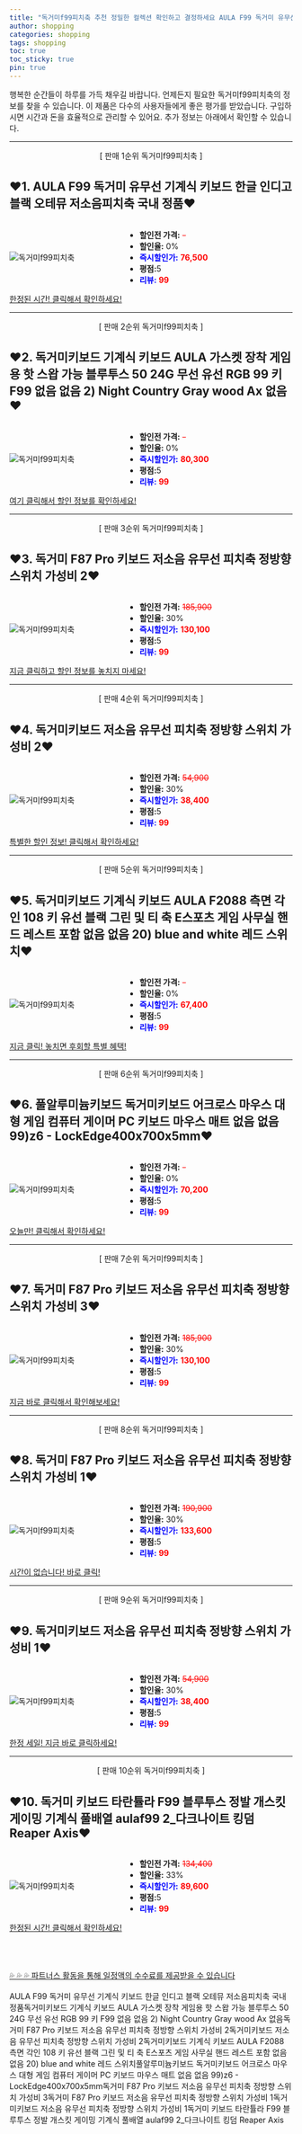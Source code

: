 ```yaml
---
title: "독거미f99피치축 추천 정밀한 컬렉션 확인하고 결정하세요 AULA F99 독거미 유무선 기계식"
author: shopping
categories: shopping
tags: shopping
toc: true
toc_sticky: true
pin: true
---
```

행복한 순간들이 하루를 가득 채우길 바랍니다. 언제든지 필요한 독거미f99피치축의 정보를 찾을 수 있습니다. 이 제품은 다수의 사용자들에게 좋은 평가를 받았습니다. 구입하시면 시간과 돈을 효율적으로 관리할 수 있어요. 추가 정보는 아래에서 확인할 수 있습니다.

---
<p class="toplist" style="margin: 0 auto; display: block; width: fit-content;">[ 판매 1순위 독거미f99피치축 ]</p>

<h2><strong>❤️1. AULA F99 독거미 유무선 기계식 키보드 한글 인디고 블랙 오테뮤 저소음피치축 국내 정품❤️</strong></h2>

<div style="display: flex; align-items: center;">
    <div style="flex: 0.4;">
        <img src="https://thumbnail8.coupangcdn.com/thumbnails/remote/230x230ex/image/vendor_inventory/aea4/d6d6eda3aa6a8fad239447de1c9818c450d3624af68ca403d4aaaf5347f1.jpg" alt="독거미f99피치축" style="max-width: 100%;">
    </div>
    <div style="flex: 0.6; margin-left: 10px;">
        <ul>
            <li><strong>할인전 가격:</strong> <del style="color: red;">-</del></li>
            <li><strong>할인율:</strong> 0%</li>
            <li><span style='color:blue'><strong>즉시할인가:</strong></span> <span style='color:red'><strong>76,500</strong></span></li>
            <li><strong>평점:</strong>5</li>
            <li><span style='color:blue'><strong>리뷰:</strong></span> <span style='color:red'><strong>99</strong></span></li>
        </ul>
    </div>
</div>
<div class="center">
    <a href="https://William4Davisa.github.io?lptag=AF9450613&subid=githubio&pageKey=8224574191&traceid=V0-153&itemId=23649466042&vendorItemId=90674857355" class="myButton">
        한정된 시간! 클릭해서 확인하세요!
    </a>
</div>


---
<p class="toplist" style="margin: 0 auto; display: block; width: fit-content;">[ 판매 2순위 독거미f99피치축 ]</p>

<h2><strong>❤️2. 독거미키보드 기계식 키보드 AULA 가스켓 장착 게임용 핫 스왑 가능 블루투스 50 24G 무선 유선 RGB 99 키 F99 없음 없음 2) Night Country  Gray wood Ax 없음❤️</strong></h2>

<div style="display: flex; align-items: center;">
    <div style="flex: 0.4;">
        <img src="https://thumbnail7.coupangcdn.com/thumbnails/remote/230x230ex/image/vendor_inventory/1457/308bf0a396f88d4da5a16c5362160f9a06a30c4e0b8f63f0456c574bdc84.jpg" alt="독거미f99피치축" style="max-width: 100%;">
    </div>
    <div style="flex: 0.6; margin-left: 10px;">
        <ul>
            <li><strong>할인전 가격:</strong> <del style="color: red;">-</del></li>
            <li><strong>할인율:</strong> 0%</li>
            <li><span style='color:blue'><strong>즉시할인가:</strong></span> <span style='color:red'><strong>80,300</strong></span></li>
            <li><strong>평점:</strong>5</li>
            <li><span style='color:blue'><strong>리뷰:</strong></span> <span style='color:red'><strong>99</strong></span></li>
        </ul>
    </div>
</div>
<div class="center">
    <a href="https://William4Davisa.github.io?lptag=AF9450613&subid=githubio&pageKey=7996420681&traceid=V0-153&itemId=22246268049&vendorItemId=90098455765" class="myButton">
        여기 클릭해서 할인 정보를 확인하세요!
    </a>
</div>


---
<p class="toplist" style="margin: 0 auto; display: block; width: fit-content;">[ 판매 3순위 독거미f99피치축 ]</p>

<h2><strong>❤️3. 독거미 F87 Pro 키보드 저소음 유무선 피치축 정방향 스위치 가성비 2❤️</strong></h2>

<div style="display: flex; align-items: center;">
    <div style="flex: 0.4;">
        <img src="https://thumbnail6.coupangcdn.com/thumbnails/remote/230x230ex/image/vendor_inventory/f9d4/61aacf45991fba2e4b0bf6bc3dd515ce8a2cb20ea09ee99becdfb339ed3e.jpg" alt="독거미f99피치축" style="max-width: 100%;">
    </div>
    <div style="flex: 0.6; margin-left: 10px;">
        <ul>
            <li><strong>할인전 가격:</strong> <del style="color: red;">185,900</del></li>
            <li><strong>할인율:</strong> 30%</li>
            <li><span style='color:blue'><strong>즉시할인가:</strong></span> <span style='color:red'><strong>130,100</strong></span></li>
            <li><strong>평점:</strong>5</li>
            <li><span style='color:blue'><strong>리뷰:</strong></span> <span style='color:red'><strong>99</strong></span></li>
        </ul>
    </div>
</div>
<div class="center">
    <a href="https://William4Davisa.github.io?lptag=AF9450613&subid=githubio&pageKey=8204962588&traceid=V0-153&itemId=23532215615&vendorItemId=90558502106" class="myButton">
        지금 클릭하고 할인 정보를 놓치지 마세요!
    </a>
</div>


---
<p class="toplist" style="margin: 0 auto; display: block; width: fit-content;">[ 판매 4순위 독거미f99피치축 ]</p>

<h2><strong>❤️4. 독거미키보드 저소음 유무선 피치축 정방향 스위치 가성비 2❤️</strong></h2>

<div style="display: flex; align-items: center;">
    <div style="flex: 0.4;">
        <img src="https://thumbnail9.coupangcdn.com/thumbnails/remote/230x230ex/image/vendor_inventory/5758/88768509e83a8bfd75a012eca2e1145f0ae51f7fdba8f86b552930c389a4.jpg" alt="독거미f99피치축" style="max-width: 100%;">
    </div>
    <div style="flex: 0.6; margin-left: 10px;">
        <ul>
            <li><strong>할인전 가격:</strong> <del style="color: red;">54,900</del></li>
            <li><strong>할인율:</strong> 30%</li>
            <li><span style='color:blue'><strong>즉시할인가:</strong></span> <span style='color:red'><strong>38,400</strong></span></li>
            <li><strong>평점:</strong>5</li>
            <li><span style='color:blue'><strong>리뷰:</strong></span> <span style='color:red'><strong>99</strong></span></li>
        </ul>
    </div>
</div>
<div class="center">
    <a href="https://William4Davisa.github.io?lptag=AF9450613&subid=githubio&pageKey=8204801189&traceid=V0-153&itemId=23531387774&vendorItemId=90557683518" class="myButton">
        특별한 할인 정보! 클릭해서 확인하세요!
    </a>
</div>


---
<p class="toplist" style="margin: 0 auto; display: block; width: fit-content;">[ 판매 5순위 독거미f99피치축 ]</p>

<h2><strong>❤️5. 독거미키보드 기계식 키보드 AULA F2088 측면 각인 108 키 유선 블랙 그린 및 티 축 E스포츠 게임 사무실 핸드 레스트 포함 없음 없음 20) blue and white  레드 스위치❤️</strong></h2>

<div style="display: flex; align-items: center;">
    <div style="flex: 0.4;">
        <img src="https://thumbnail9.coupangcdn.com/thumbnails/remote/230x230ex/image/vendor_inventory/c977/e0b5a5fde9262f9edf12312ccb12e671315e4fef6c6d414aaf0caaa1a904.jpg" alt="독거미f99피치축" style="max-width: 100%;">
    </div>
    <div style="flex: 0.6; margin-left: 10px;">
        <ul>
            <li><strong>할인전 가격:</strong> <del style="color: red;">-</del></li>
            <li><strong>할인율:</strong> 0%</li>
            <li><span style='color:blue'><strong>즉시할인가:</strong></span> <span style='color:red'><strong>67,400</strong></span></li>
            <li><strong>평점:</strong>5</li>
            <li><span style='color:blue'><strong>리뷰:</strong></span> <span style='color:red'><strong>99</strong></span></li>
        </ul>
    </div>
</div>
<div class="center">
    <a href="https://William4Davisa.github.io?lptag=AF9450613&subid=githubio&pageKey=7996436567&traceid=V0-153&itemId=22246323779&vendorItemId=89292127625" class="myButton">
        지금 클릭! 놓치면 후회할 특별 혜택!
    </a>
</div>


---
<p class="toplist" style="margin: 0 auto; display: block; width: fit-content;">[ 판매 6순위 독거미f99피치축 ]</p>

<h2><strong>❤️6. 풀알루미늄키보드 독거미키보드 어크로스 마우스 대형 게임 컴퓨터 게이머 PC 키보드 마우스 매트 없음 없음 99)z6 - LockEdge400x700x5mm❤️</strong></h2>

<div style="display: flex; align-items: center;">
    <div style="flex: 0.4;">
        <img src="https://thumbnail7.coupangcdn.com/thumbnails/remote/230x230ex/image/vendor_inventory/6f3e/f0d45712fbfbdd1478c6034e8fbca4c2d5df7813ade81c732ce6f3513358.jpg" alt="독거미f99피치축" style="max-width: 100%;">
    </div>
    <div style="flex: 0.6; margin-left: 10px;">
        <ul>
            <li><strong>할인전 가격:</strong> <del style="color: red;">-</del></li>
            <li><strong>할인율:</strong> 0%</li>
            <li><span style='color:blue'><strong>즉시할인가:</strong></span> <span style='color:red'><strong>70,200</strong></span></li>
            <li><strong>평점:</strong>5</li>
            <li><span style='color:blue'><strong>리뷰:</strong></span> <span style='color:red'><strong>99</strong></span></li>
        </ul>
    </div>
</div>
<div class="center">
    <a href="https://William4Davisa.github.io?lptag=AF9450613&subid=githubio&pageKey=7970652662&traceid=V0-153&itemId=22073146508&vendorItemId=89120212974" class="myButton">
        오늘만! 클릭해서 확인하세요!
    </a>
</div>


---
<p class="toplist" style="margin: 0 auto; display: block; width: fit-content;">[ 판매 7순위 독거미f99피치축 ]</p>

<h2><strong>❤️7. 독거미 F87 Pro 키보드 저소음 유무선 피치축 정방향 스위치 가성비 3❤️</strong></h2>

<div style="display: flex; align-items: center;">
    <div style="flex: 0.4;">
        <img src="https://thumbnail7.coupangcdn.com/thumbnails/remote/230x230ex/image/vendor_inventory/15ec/21479bcbf2ec596e163350357daeb79093fd5aed2c55b8e4f38654f02f0b.jpg" alt="독거미f99피치축" style="max-width: 100%;">
    </div>
    <div style="flex: 0.6; margin-left: 10px;">
        <ul>
            <li><strong>할인전 가격:</strong> <del style="color: red;">185,900</del></li>
            <li><strong>할인율:</strong> 30%</li>
            <li><span style='color:blue'><strong>즉시할인가:</strong></span> <span style='color:red'><strong>130,100</strong></span></li>
            <li><strong>평점:</strong>5</li>
            <li><span style='color:blue'><strong>리뷰:</strong></span> <span style='color:red'><strong>99</strong></span></li>
        </ul>
    </div>
</div>
<div class="center">
    <a href="https://William4Davisa.github.io?lptag=AF9450613&subid=githubio&pageKey=8204962588&traceid=V0-153&itemId=23532215618&vendorItemId=90558502140" class="myButton">
        지금 바로 클릭해서 확인해보세요!
    </a>
</div>


---
<p class="toplist" style="margin: 0 auto; display: block; width: fit-content;">[ 판매 8순위 독거미f99피치축 ]</p>

<h2><strong>❤️8. 독거미 F87 Pro 키보드 저소음 유무선 피치축 정방향 스위치 가성비 1❤️</strong></h2>

<div style="display: flex; align-items: center;">
    <div style="flex: 0.4;">
        <img src="https://thumbnail6.coupangcdn.com/thumbnails/remote/230x230ex/image/vendor_inventory/5deb/e00569b5ebdcd7510b678aa06e19bba016a370f303d8470738da22419a6f.jpg" alt="독거미f99피치축" style="max-width: 100%;">
    </div>
    <div style="flex: 0.6; margin-left: 10px;">
        <ul>
            <li><strong>할인전 가격:</strong> <del style="color: red;">190,900</del></li>
            <li><strong>할인율:</strong> 30%</li>
            <li><span style='color:blue'><strong>즉시할인가:</strong></span> <span style='color:red'><strong>133,600</strong></span></li>
            <li><strong>평점:</strong>5</li>
            <li><span style='color:blue'><strong>리뷰:</strong></span> <span style='color:red'><strong>99</strong></span></li>
        </ul>
    </div>
</div>
<div class="center">
    <a href="https://William4Davisa.github.io?lptag=AF9450613&subid=githubio&pageKey=8204962588&traceid=V0-153&itemId=23532215611&vendorItemId=90558502102" class="myButton">
        시간이 없습니다! 바로 클릭!
    </a>
</div>


---
<p class="toplist" style="margin: 0 auto; display: block; width: fit-content;">[ 판매 9순위 독거미f99피치축 ]</p>

<h2><strong>❤️9. 독거미키보드 저소음 유무선 피치축 정방향 스위치 가성비 1❤️</strong></h2>

<div style="display: flex; align-items: center;">
    <div style="flex: 0.4;">
        <img src="https://thumbnail9.coupangcdn.com/thumbnails/remote/230x230ex/image/vendor_inventory/7165/55e286593d70f9b3fed0cb115dc38fba033113fcadc72bcf4403cfe7b789.jpg" alt="독거미f99피치축" style="max-width: 100%;">
    </div>
    <div style="flex: 0.6; margin-left: 10px;">
        <ul>
            <li><strong>할인전 가격:</strong> <del style="color: red;">54,900</del></li>
            <li><strong>할인율:</strong> 30%</li>
            <li><span style='color:blue'><strong>즉시할인가:</strong></span> <span style='color:red'><strong>38,400</strong></span></li>
            <li><strong>평점:</strong>5</li>
            <li><span style='color:blue'><strong>리뷰:</strong></span> <span style='color:red'><strong>99</strong></span></li>
        </ul>
    </div>
</div>
<div class="center">
    <a href="https://William4Davisa.github.io?lptag=AF9450613&subid=githubio&pageKey=8204801189&traceid=V0-153&itemId=23531387776&vendorItemId=90557683536" class="myButton">
        한정 세일! 지금 바로 클릭하세요!
    </a>
</div>


---
<p class="toplist" style="margin: 0 auto; display: block; width: fit-content;">[ 판매 10순위 독거미f99피치축 ]</p>

<h2><strong>❤️10. 독거미 키보드 타란튤라 F99 블루투스 정발 개스킷 게이밍 기계식 풀배열 aulaf99 2_다크나이트 킹덤 Reaper Axis❤️</strong></h2>

<div style="display: flex; align-items: center;">
    <div style="flex: 0.4;">
        <img src="https://thumbnail7.coupangcdn.com/thumbnails/remote/230x230ex/image/vendor_inventory/14b0/f72928ad2c402621882939db048c36b794c6ad74fd78e0277ee85e66057b.jpg" alt="독거미f99피치축" style="max-width: 100%;">
    </div>
    <div style="flex: 0.6; margin-left: 10px;">
        <ul>
            <li><strong>할인전 가격:</strong> <del style="color: red;">134,400</del></li>
            <li><strong>할인율:</strong> 33%</li>
            <li><span style='color:blue'><strong>즉시할인가:</strong></span> <span style='color:red'><strong>89,600</strong></span></li>
            <li><strong>평점:</strong>5</li>
            <li><span style='color:blue'><strong>리뷰:</strong></span> <span style='color:red'><strong>99</strong></span></li>
        </ul>
    </div>
</div>
<div class="center">
    <a href="https://William4Davisa.github.io?lptag=AF9450613&subid=githubio&pageKey=8209582636&traceid=V0-153&itemId=23559753596&vendorItemId=90585755761" class="myButton">
        한정된 시간! 클릭해서 확인하세요!
    </a>
</div>

<br><br><br>[💦 💦 💦 파트너스 활동을 통해 일정액의 수수료를 제공받을 수 있습니다](https://link.coupang.com/a/bcpT2c)<br><br>AULA F99 독거미 유무선 기계식 키보드 한글 인디고 블랙 오테뮤 저소음피치축 국내 정품독거미키보드 기계식 키보드 AULA 가스켓 장착 게임용 핫 스왑 가능 블루투스 50 24G 무선 유선 RGB 99 키 F99 없음 없음 2) Night Country  Gray wood Ax 없음독거미 F87 Pro 키보드 저소음 유무선 피치축 정방향 스위치 가성비 2독거미키보드 저소음 유무선 피치축 정방향 스위치 가성비 2독거미키보드 기계식 키보드 AULA F2088 측면 각인 108 키 유선 블랙 그린 및 티 축 E스포츠 게임 사무실 핸드 레스트 포함 없음 없음 20) blue and white  레드 스위치풀알루미늄키보드 독거미키보드 어크로스 마우스 대형 게임 컴퓨터 게이머 PC 키보드 마우스 매트 없음 없음 99)z6 - LockEdge400x700x5mm독거미 F87 Pro 키보드 저소음 유무선 피치축 정방향 스위치 가성비 3독거미 F87 Pro 키보드 저소음 유무선 피치축 정방향 스위치 가성비 1독거미키보드 저소음 유무선 피치축 정방향 스위치 가성비 1독거미 키보드 타란튤라 F99 블루투스 정발 개스킷 게이밍 기계식 풀배열 aulaf99 2_다크나이트 킹덤 Reaper Axis